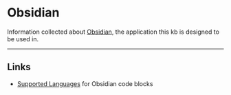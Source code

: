 # Obsidian

Information collected about [Obsidian](https://obsidian.md/), the application this kb is designed to be used in.

---

## Links

- [Supported Languages](https://prismjs.com/#supported-languages) for Obsidian code blocks